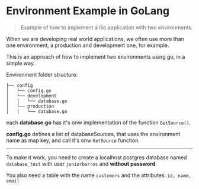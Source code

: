 
# Environment Example in GoLang

>Example of how to implement a Go application with two environments.

When we are developing real world applications, we often use more than one environment, a production and development one, for example.

This is an approach of how to implement two environments using go, in a simple way.

Environment folder structure:


    ├── config
    │   └── config.go
    │   └── development
    │   │   └── database.go
    │   └── production
    │   │   └── database.go


each **database.go** has it's onw implementation of the function `GetSource()`.

**config.go**  defines a list of databaseSources, that uses the environment name as map key, and call it's onw `GetSource` function.


------------



To make it work, you need to create a localhost postgres database named `database_test` with user `juniorbarros` and **without password**.

You also need a table with the name `customers` and the attributes: `id, name, email`

